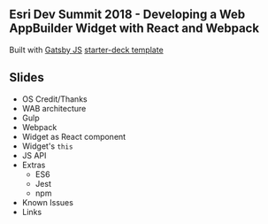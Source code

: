 ## Esri Dev Summit 2018 - Developing a Web AppBuilder Widget with React and Webpack

Built with [Gatsby JS](https://www.gatsbyjs.org/) [starter-deck template](https://github.com/fabe/gatsby-starter-deck)

## Slides
- OS Credit/Thanks
- WAB architecture
- Gulp
- Webpack
- Widget as React component
- Widget's `this`
- JS API
- Extras
  - ES6
  - Jest
  - npm
- Known Issues
- Links
